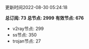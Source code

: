 更新时间2022-08-30 05:24:18

**总订阅: 73**
**总节点: 2999**
**有效节点: 676**
- v2ray节点: 299
- ss节点: 350
- trojan节点: 27
